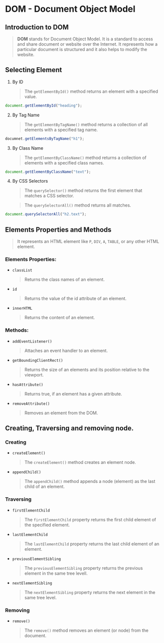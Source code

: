 # DOM - Document Object Model

## Introduction to DOM

> **DOM** stands for Document Object Model. It is a standard to access and share document or website over the Internet. It represents how a particular document is structured and it also helps to modify the website.

## Selecting Element

1. By ID

   > The `getElementById()` method returns an element with a specified value.

```javascript
document.getElementById("heading");
```

2. By Tag Name

   > The `getElementByTagName()` method returns a collection of all elements with a specified tag name.

```javascript
documnet.getElementsByTagName("h1");
```

3. By Class Name

   > The `getElementByClassName()` method returns a collection of elements with a specified class names.

```javascript
document.getElementByClassName("text");
```

4. By CSS Selectors

   > The `querySelector()` method returns the first element that matches a CSS selector.

   > The `querySelectorAll()` method returns all matches.

```javascript
document.querySelectorAll("h2.text");
```

## Elements Properties and Methods

> It represents an HTML element like `P`, `DIV`, `A`, `TABLE`, or any other HTML element.

### Elements Properties:

- `classList`

  > Returns the class names of an element.

- `id`

  > Returns the value of the id attribute of an element.

- `innerHTML`
  > Returns the content of an element.

### Methods:

- `addEventListener()`

  > Attaches an event handler to an element.

- `getBoundingClientRect()`

  > Returns the size of an elements and its position relative to the viewport.

- `hasAttribute()`

  > Returns true, if an element has a given attribute.

- `removeAttribute()`
  > Removes an element from the DOM.

## Creating, Traversing and removing node.

### Creating

- `createElement()`

  > The `createElement()` method creates an element node.

- `appendChild()`

  > The `appendChild()` method appends a node (element) as the last child of an element.

### Traversing

- `firstElementChild`

  > The `firstElementChild` property returns the first child element of the specified element.

- `lastElementChild`

  > The `lastElementChild` property returns the last child element of an element.

- `previousElementSibling`

  > The `previousElementSibling` property returns the previous element in the same tree levell.

- `nextElementSibling`

  > The `nextElementSibling` property returns the next element in the same tree level.

### Removing

- `remove()`

  > The `remove()` method removes an element (or node) from the document.
